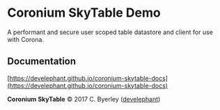 # Coronium SkyTable Demo

A performant and secure user scoped table datastore and client for use with Corona.

## Documentation

[https://develephant.github.io/coronium-skytable-docs](https://develephant.github.io/coronium-skytable-docs)

__Coronium SkyTable__ &copy; 2017 C. Byerley ([develephant](http://develephant.com))